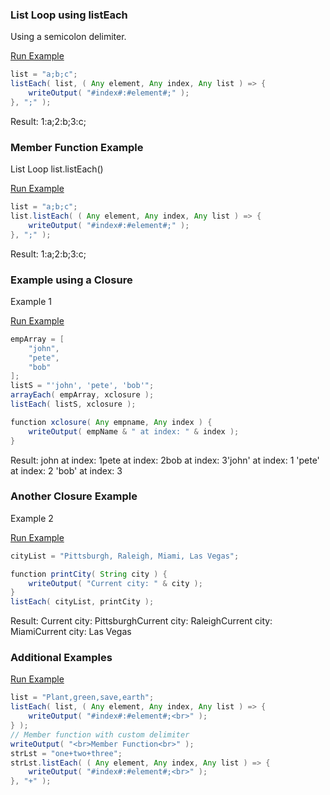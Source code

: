 ### List Loop using listEach

Using a semicolon delimiter.

<a href="https://try.boxlang.io/?code=eJzLySwuUbBVUEq0TrJOVrLmygHyXROTMzQUQCwdBQ0Fx7xKhdSc1NzUPCAXxMnMS0mtgDBBahQ0FWztFKq5OMuLMktS%2FUtLCkpLNBSUlMHKlK2UoXqVrZUUNK25anUUlCAsACwvJJM%3D" target="_blank">Run Example</a>

```java
list = "a;b;c";
listEach( list, ( Any element, Any index, Any list ) => {
	writeOutput( "#index#:#element#;" );
}, ";" );

```

Result: 1:a;2:b;3:c;

### Member Function Example

List Loop list.listEach()

<a href="https://try.boxlang.io/?code=eJzLySwuUbBVUEq0TrJOVrLmygHy9UCEa2JyhoaChoJjXqVCak5qbmpeiQ6Yk5mXkloBYYLUKWgq2NopVHNxlhdllqT6l5YUlJZoKCgpg5UpWylD9SpbKyloWnPV6igoQVgAGaQkdQ%3D%3D" target="_blank">Run Example</a>

```java
list = "a;b;c";
list.listEach( ( Any element, Any index, Any list ) => {
	writeOutput( "#index#:#element#;" );
}, ";" );

```

Result: 1:a;2:b;3:c;

### Example using a Closure

Example 1

<a href="https://try.boxlang.io/?code=eJxVjcEOgjAMhs%2F0KZodGCR7AokHDl7l4NF4GFjDDGxkbBFifHe3oSae%2Brf9%2BpXGqbZWrrjHM0LG7qbXTIQwkaMUWtMyuFQwqNmdAsZ4ZLhAHpFYA8FZBTJ6DrLrC6SPVeDSDWb2lrDcDNs%2Buf6XcPO6c8ro37TAWq9RpeVIIjVKX2nBEp%2BQPaxy1Hg3eZf%2BHQOEOTKUbsN2Ieffiwpe8AbgiEjb" target="_blank">Run Example</a>

```java
empArray = [ 
	"john",
	"pete",
	"bob"
];
listS = "'john', 'pete', 'bob'";
arrayEach( empArray, xclosure );
listEach( listS, xclosure );

function xclosure( Any empname, Any index ) {
	writeOutput( empName & " at index: " & index );
}

```

Result: john at index: 1pete at index: 2bob at index: 3'john' at index: 1 'pete' at index: 2 'bob' at index: 3

### Another Closure Example

Example 2

<a href="https://try.boxlang.io/?code=eJxFTksKwjAUXJtTDFlIhJzA4qq4qygW3McQ0wc1LckLUsS7mxTB3fyYGUu8dJQYB8gLMad7jn7QuJrRUQUnMk%2FS6EzCzXmTZCPEIwfLNAXMkQK3pUKh54I9bCHY4S02r0jszpnnzAqyzTG6wKu%2Fh8T2l2zER4xl%2F2jsoFatvtH%2F5hr5AiovNyw%3D" target="_blank">Run Example</a>

```java
cityList = "Pittsburgh, Raleigh, Miami, Las Vegas";

function printCity( String city ) {
	writeOutput( "Current city: " & city );
}
listEach( cityList, printCity );

```

Result: Current city: PittsburghCurrent city: RaleighCurrent city: MiamiCurrent city: Las Vegas

### Additional Examples

<a href="https://try.boxlang.io/?code=eJy1j0sKwjAURcd2FZd0Ummwc2sLDnSk6Bb6edpAmkr6ahVx7%2Fan4gKchBvePQeuVjUjgjjqxLA8WyIj6%2BRKkhLLhQgd3RU2SVZ46JOEh7W5gzSV1AHDR5mcbmPsO5gjivFwZq1VTIeGLw17EO5Qc5fuxLrhKrWxwDx0nv0TBNhTmZLFqTEZq8qgVVwga2quSuSkVdn5rPOr7SUTt524j7dmuxvnVYZ8biufi26heF8W33F%2FmSUh%2FCG9AMg6c50%3D" target="_blank">Run Example</a>

```java
list = "Plant,green,save,earth";
listEach( list, ( Any element, Any index, Any list ) => {
	writeOutput( "#index#:#element#;<br>" );
} );
// Member function with custom delimiter
writeOutput( "<br>Member Function<br>" );
strLst = "one+two+three";
strLst.listEach( ( Any element, Any index, Any list ) => {
	writeOutput( "#index#:#element#;<br>" );
}, "+" );

```


